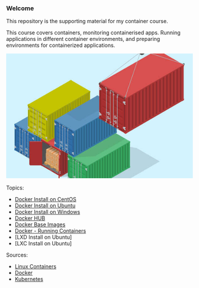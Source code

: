 ### Welcome 

This repository is the supporting material for my container course.

This course covers containers, monitoring containerised apps.
Running applications in different container environments, and preparing environments for containerized applications.

![Logo](/Pictures/welcome.jpg)

Topics:

* [Docker Install on CentOS](/Guides/DockerInstallCentOS.md)
* [Docker Install on Ubuntu](/Guides/DockerInstallUbuntu.md)
* [Docker Install on Windows](/Guides/DockerInstallWindows.md)
* [Docker HUB](/Guides/DockerHUB.md)
* [Docker Base Images](/Guides/BaseImages.md)
* [Docker - Running Containers](/Guides/RunningContainers.md)
* [LXD Install on Ubuntu]
* [LXC Install on Ubuntu]


Sources:

* [Linux Containers](https://linuxcontainers.org/lxc/getting-started/)
* [Docker](https://docs.docker.com/)
* [Kubernetes](https://kubernetes.io/docs/home)

